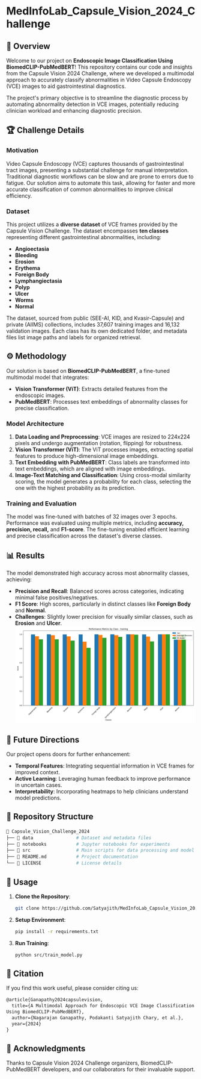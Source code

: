 # MedInfoLab_Capsule_Vision_2024_Challenge

## 🌟 Overview

Welcome to our project on **Endoscopic Image Classification Using BiomedCLIP-PubMedBERT**! This repository contains our code and insights from the Capsule Vision 2024 Challenge, where we developed a multimodal approach to accurately classify abnormalities in Video Capsule Endoscopy (VCE) images to aid gastrointestinal diagnostics.

The project's primary objective is to streamline the diagnostic process by automating abnormality detection in VCE images, potentially reducing clinician workload and enhancing diagnostic precision.

## 🏆 Challenge Details

### Motivation

Video Capsule Endoscopy (VCE) captures thousands of gastrointestinal tract images, presenting a substantial challenge for manual interpretation. Traditional diagnostic workflows can be slow and are prone to errors due to fatigue. Our solution aims to automate this task, allowing for faster and more accurate classification of common abnormalities to improve clinical efficiency.

### Dataset

This project utilizes a **diverse dataset** of VCE frames provided by the Capsule Vision Challenge. The dataset encompasses **ten classes** representing different gastrointestinal abnormalities, including:

- **Angioectasia**
- **Bleeding**
- **Erosion**
- **Erythema**
- **Foreign Body**
- **Lymphangiectasia**
- **Polyp**
- **Ulcer**
- **Worms**
- **Normal**

The dataset, sourced from public (SEE-AI, KID, and Kvasir-Capsule) and private (AIIMS) collections, includes 37,607 training images and 16,132 validation images. Each class has its own dedicated folder, and metadata files list image paths and labels for organized retrieval.

## ⚙️ Methodology

Our solution is based on **BiomedCLIP-PubMedBERT**, a fine-tuned multimodal model that integrates:

- **Vision Transformer (ViT)**: Extracts detailed features from the endoscopic images.
- **PubMedBERT**: Processes text embeddings of abnormality classes for precise classification.

### Model Architecture

1. **Data Loading and Preprocessing**: VCE images are resized to 224x224 pixels and undergo augmentation (rotation, flipping) for robustness.
2. **Vision Transformer (ViT)**: The ViT processes images, extracting spatial features to produce high-dimensional image embeddings.
3. **Text Embedding with PubMedBERT**: Class labels are transformed into text embeddings, which are aligned with image embeddings.
4. **Image-Text Matching and Classification**: Using cross-modal similarity scoring, the model generates a probability for each class, selecting the one with the highest probability as its prediction.

### Training and Evaluation

The model was fine-tuned with batches of 32 images over 3 epochs. Performance was evaluated using multiple metrics, including **accuracy, precision, recall,** and **F1-score**. The fine-tuning enabled efficient learning and precise classification across the dataset's diverse classes.

## 📊 Results

The model demonstrated high accuracy across most abnormality classes, achieving:

- **Precision and Recall**: Balanced scores across categories, indicating minimal false positives/negatives.
- **F1 Score**: High scores, particularly in distinct classes like **Foreign Body** and **Normal**.
- **Challenges**: Slightly lower precision for visually similar classes, such as **Erosion** and **Ulcer**.
![Final_per_Class_Metrics_training](https://github.com/Satyajithchary/MedInfoLab_Capsule_Vision_2024_Challenge/blob/main/Visualization_of_Results/final_per_class_metrics_training)
## 🚀 Future Directions

Our project opens doors for further enhancement:

- **Temporal Features**: Integrating sequential information in VCE frames for improved context.
- **Active Learning**: Leveraging human feedback to improve performance in uncertain cases.
- **Interpretability**: Incorporating heatmaps to help clinicians understand model predictions.

## 📂 Repository Structure

```bash
📂 Capsule_Vision_Challenge_2024
├── 📂 data                # Dataset and metadata files
├── 📂 notebooks           # Jupyter notebooks for experiments
├── 📂 src                 # Main scripts for data processing and model training
├── 📄 README.md           # Project documentation
└── 📄 LICENSE             # License details
```

## 🔗 Usage

1. **Clone the Repository**:
   ```bash
   git clone https://github.com/Satyajith/MedInfoLab_Capsule_Vision_2024_Challenge.git
   ```
2. **Setup Environment**:
   ```bash
   pip install -r requirements.txt
   ```
3. **Run Training**:
   ```bash
   python src/train_model.py
   ```

## 💼 Citation

If you find this work useful, please consider citing us:

```
@article{Ganapathy2024capsulevision,
  title={A Multimodal Approach for Endoscopic VCE Image Classification Using BiomedCLIP-PubMedBERT},
  author={Nagarajan Ganapathy, Podakanti Satyajith Chary, et al.},
  year={2024}
}
```

## 🎉 Acknowledgments

Thanks to Capsule Vision 2024 Challenge organizers, BiomedCLIP-PubMedBERT developers, and our collaborators for their invaluable support.
